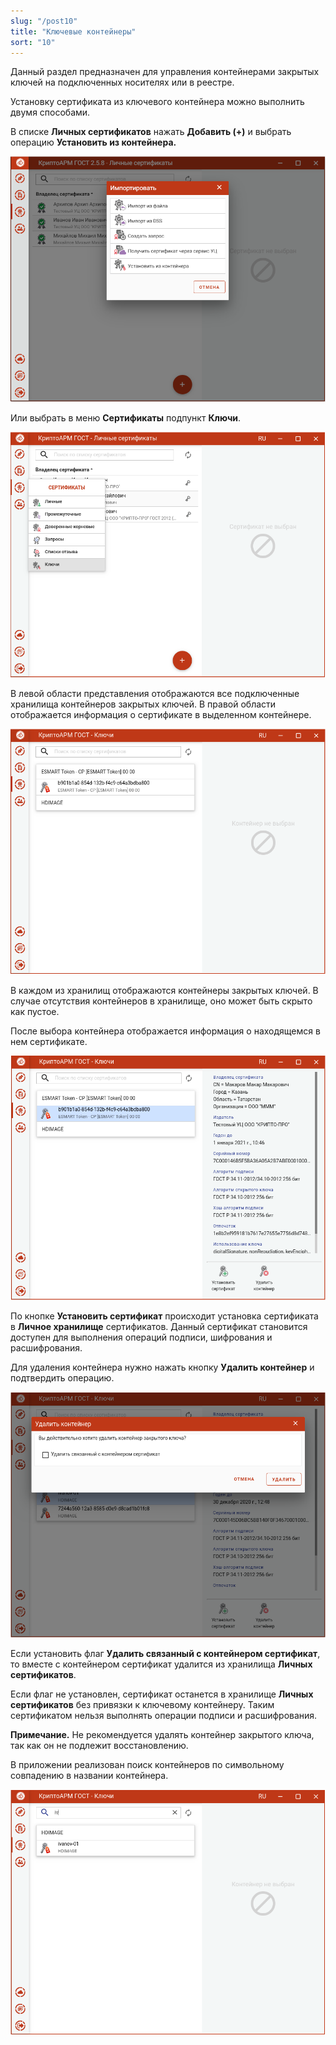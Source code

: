 ```yaml
---
slug: "/post10"
title: "Ключевые контейнеры"
sort: "10"
---
```


Данный раздел предназначен для управления контейнерами закрытых ключей на подключенных носителях или в реестре.

Установку сертификата из ключевого контейнера можно выполнить двумя способами.

В списке **Личных сертификатов** нажать **Добавить (+)** и выбрать операцию **Установить из контейнера.**

![keys_import.png](./images/keys_import.png "Установка из контейнера на списке Личных сертификатов")

Или выбрать в меню **Сертификаты** подпункт **Ключи**.

![keys_menu.png](./images/keys_menu.png "Пункт меню Ключи")

В левой области представления отображаются все подключенные хранилища контейнеров закрытых ключей. В правой области отображается информация о сертификате в выделенном контейнере.

![keys_storage.png](./images/keys_storage.png "Хранилища контейнеров закрытых ключей")

В каждом из хранилищ отображаются контейнеры закрытых ключей. В случае отсутствия контейнеров в хранилище, оно может быть скрыто как пустое.

После выбора контейнера отображается информация о находящемся в нем сертификате.

![keys_info.png](./images/keys_info.png "Информация о сертификате в контейнере")

По кнопке **Установить сертификат** происходит установка сертификата в **Личное хранилище** сертификатов. Данный сертификат становится доступен для выполнения операций подписи, шифрования и расшифрования.

Для удаления контейнера нужно нажать кнопку **Удалить контейнер** и подтвердить операцию.

![keys_delete.png](./images/keys_delete.png "Подтверждение удаления контейнера")

Если установить флаг **Удалить связанный с контейнером сертификат**, то вместе с контейнером сертификат удалится из хранилища **Личных сертификатов**.

Если флаг не установлен, сертификат останется в хранилище **Личных сертификатов** без привязки к ключевому контейнеру. Таким сертификатом нельзя выполнять операции подписи и расшифрования.

**Примечание.** Не рекомендуется удалять контейнер закрытого ключа, так как он не подлежит восстановлению.

В приложении реализован поиск контейнеров по символьному совпадению в названии контейнера.

![keys_search.png](./images/keys_search.png "Поиск контейнера")

